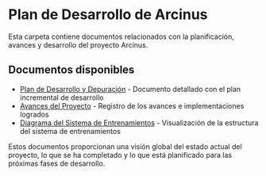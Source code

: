 # Plan de Desarrollo de Arcinus

Esta carpeta contiene documentos relacionados con la planificación, avances y desarrollo del proyecto Arcinus.

## Documentos disponibles

- [Plan de Desarrollo y Depuración](./PLAN_DESARROLLO.md) - Documento detallado con el plan incremental de desarrollo
- [Avances del Proyecto](./AVANCES_PROYECTO.md) - Registro de los avances e implementaciones logrados
- [Diagrama del Sistema de Entrenamientos](./DIAGRAMA_SISTEMA_ENTRENAMIENTOS.md) - Visualización de la estructura del sistema de entrenamientos

Estos documentos proporcionan una visión global del estado actual del proyecto, lo que se ha completado y lo que está planificado para las próximas fases de desarrollo. 